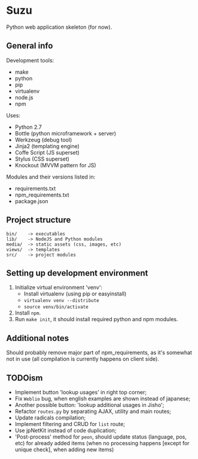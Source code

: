 # Suzu

Python web application skeleton (for now).

## General info

Development tools:

* make
* python
* pip
* virtualenv
* node.js
* npm

Uses:

* Python 2.7
* Bottle (python microframework + server)
* Werkzeug (debug tool)
* Jinja2 (templating engine)
* Coffe Script (JS superset)
* Stylus (CSS superset)
* Knockout (MVVM pattern for JS)

Modules and their versions listed in:

* requirements.txt
* npm_requirements.txt
* package.json

## Project structure

    bin/    -> executables
    lib/    -> NodeJS and Python modules
    media/  -> static assets (css, images, etc)
    views/  -> templates
    src/    -> project modules

## Setting up development environment

1. Initialize virtual environment 'venv':
    - Install virtualenv (using pip or easyinstall)
    - `virtualenv venv --distribute`
    - `source venv/bin/activate`
2. Install `npm`.
3. Run `make init`, it should install required python and npm modules.

## Additional notes

Should probably remove major part of npm_requirements, as it's somewhat not in
use (all compilation is currently happens on client side).

## TODOism

* Implement button 'lookup usages' in right top corner;
* Fix `Weblio` bug, when english examples are shown instead of japanese;
* Another possible button: 'lookup additional usages in Jisho';
* Refactor `routes.py` by separating AJAX, utility and main routes;
* Update radicals compilation;
* Implement filtering and CRUD for `list` route;
* Use jpNetKit instead of code duplication;
* 'Post-process' method for `peon`, should update status (language, pos, etc)
for already added items (when no processing happens [except for unique check],
when adding new items)

